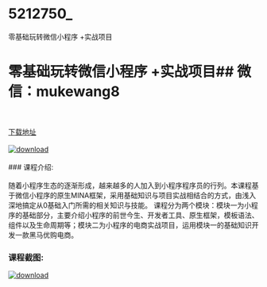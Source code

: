 # 5212750_
零基础玩转微信小程序 +实战项目
# 零基础玩转微信小程序 +实战项目## 微信：mukewang8
<br/></br>[下载地址](http://www.36tz.cn/article/5212750 "下载地址")
<br/></br>[![download](http://36tz.cn/muke_img/2020_05_2-17-300x183.png "下载地址")](http://www.36tz.cn/article/5212750 "下载地址")
<br/></br>### 课程介绍:<br/></br>随着小程序生态的逐渐形成，越来越多的人加入到小程序程序员的行列。本课程基于微信小程序的原生MINA框架，采用基础知识与项目实战相结合的方式，由浅入深地搞定从0基础入门所需的相关知识与技能。
课程分为两个模块：模块一为小程序的基础部分，主要介绍小程序的前世今生、开发者工具、原生框架，模板语法、组件以及生命周期等；模块二为小程序的电商实战项目，运用模块一的基础知识开发一款黑马优购电商。

### 课程截图:
[![download](http://36tz.cn/muke_img/2020_05_1-17.png "下载地址")](http://www.36tz.cn/article/5212750 "下载地址")
